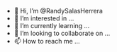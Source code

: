 - 👋 Hi, I’m @RandySalasHerrera
- 👀 I’m interested in ...
- 🌱 I’m currently learning ...
- 💞️ I’m looking to collaborate on ...
- 📫 How to reach me ...

<!---
RandySalasHerrera/RandySalasHerrera is a ✨ special ✨ repository because its `README.md` (this file) appears on your GitHub profile.
You can click the Preview link to take a look at your changes.
--->
